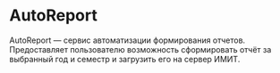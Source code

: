 # AutoReport
AutoReport — сервис автоматизации формирования отчетов. Предоставляет пользователю возможность сформировать отчёт за выбранный год и семестр и загрузить его на сервер ИМИТ.
